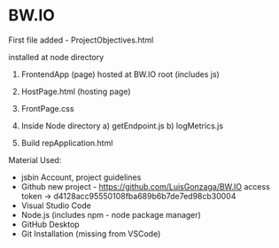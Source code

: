 # BW.IO

First file added - ProjectObjectives.html

installed at node directory

1. FrontendApp (page) hosted at BW.IO root (includes js)
2. HostPage.html (hosting page)
3. FrontPage.css

4. Inside Node directory
a) getEndpoint.js
b) logMetrics.js

5. Build repApplication.html

Material Used:
- jsbin Account, project guidelines
- Github new project - https://github.com/LuisGonzaga/BW.IO
 access token  -> d4128acc95550108fba689b6b7de7ed98cb30004
- Visual Studio Code
- Node.js (includes npm - node package manager)
- GitHub Desktop
- Git Installation (missing from VSCode)
